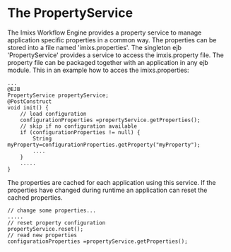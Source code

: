 # The PropertyService 

The Imixs Workflow Engine provides a property service to manage application specific properties  in a common way. The properties can be stored into a file named 'imixs.properties'.  The singleton ejb 'PropertyService' provides a service to access the imxis.property file. The property file can be packaged together with an application in any ejb module.  This in an example how to acces the imixs.properties:
  
    ...
    @EJB 	
    PropertyService propertyService;
	@PostConstruct
	void init() {
		// load configuration
		configurationProperties =propertyService.getProperties();
		// skip if no configuration available
		if (configurationProperties != null) {
			String myProperty=configurationProperties.getProperty("myProperty");
			....
		}
		.....
	}

The properties are cached for each application using this service. If the properties have changed during runtime an application can reset the cached properties.
 
	// change some properties...
	.....
	// reset property configuration
	propertyService.reset();
	// read new properties
	configurationProperties =propertyService.getProperties();

  